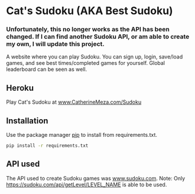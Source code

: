 # Cat's Sudoku (AKA Best Sudoku)

### Unfortunately, this no longer works as the API has been changed. If I can find another Sudoku API, or am able to create my own, I will update this project.

A website where you can play Sudoku. You can sign up, login, save/load games, and see best times/completed games for yourself.
Global leaderboard can be seen as well.

## Heroku

Play Cat's Sudoku at www.CatherineMeza.com/Sudoku

## Installation

Use the package manager [pip](https://pip.pypa.io/en/stable/) to install from requirements.txt.

```bash
pip install -r requirements.txt 
```

## API used

The API used to create Sudoku games was www.sudoku.com. Note: Only https://sudoku.com/api/getLevel/LEVEL_NAME is able to be used.
